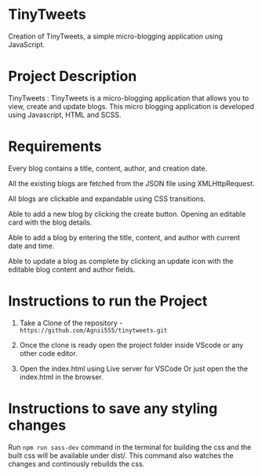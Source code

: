 # TinyTweets

Creation of TinyTweets, a simple micro-blogging application using JavaScript.

# Project Description

TinyTweets : TinyTweets is a micro-blogging application that allows you to view, create and update blogs. This micro blogging application is developed using Javascript, HTML and SCSS.

# Requirements

Every blog contains a title, content, author, and creation date.

All the existing blogs are fetched from the JSON file using XMLHttpRequest.

All blogs are clickable and expandable using CSS transitions.

Able to add a new blog by clicking the create button. Opening an editable card with the blog details. 

Able to add a blog by entering the title, content, and author with current date and time.

Able to update a blog as complete by clicking an update icon with the editable blog content and author fields.

# Instructions to run the Project

1. Take a Clone of the repository - `https://github.com/Agnii555/tinytweets.git`

2. Once the clone is ready open the project folder inside VScode or any other code editor.

3. Open the index.html using Live server for VSCode Or just open the the index.html in the browser.

# Instructions to save any styling changes

Run `npm run sass-dev` command in the terminal for building the css and the built css will be available under dist/. This command also watches the changes and continously rebuilds the css.
